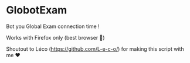 # GlobotExam
Bot you Global Exam connection time !

Works with Firefox only (best browser 🦊)

Shoutout to Léco (https://github.com/L-e-c-o/) for making this script with me ❤️
